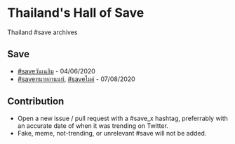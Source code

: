 # Thailand's Hall of Save

Thailand #save archives

## Save

- [#saveวันเฉลิม](https://twitter.com/search?q=%23saveวันเฉลิม) - 04/06/2020
- [#saveทนายอานนท์](https://twitter.com/search?q=%23saveทนายอานนท์), [#saveไมค์](https://twitter.com/search?q=%23saveไมค์) - 07/08/2020

## Contribution

- Open a new issue / pull request with a #save_x hashtag, preferrably with an accurate date of when it was trending on Twitter.
- Fake, meme, not-trending, or unrelevant #save will not be added.
